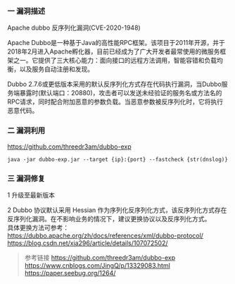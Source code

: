 ### 一 漏洞描述
Apache dubbo 反序列化漏洞(CVE-2020-1948)

Apache Dubbo是一种基于Java的高性能RPC框架。该项目于2011年开源，并于2018年2月进入Apache孵化器，目前已经成为了广大开发者最常使用的微服务框架之一。它提供了三大核心能力：面向接口的远程方法调用，智能容错和负载均衡，以及服务自动注册和发现。

Dubbo 2.7.6或更低版本采用的默认反序列化方式存在代码执行漏洞，当Dubbo服务端暴露时(默认端口：20880)，攻击者可以发送未经验证的服务名或方法名的RPC请求，同时配合附加恶意的参数负载。当恶意参数被反序列化时，它将执行恶意代码。

### 二 漏洞利用
https://github.com/threedr3am/dubbo-exp

```
java -jar dubbo-exp.jar --target {ip}:{port} --fastcheck {str(dnslog)}
```

### 三 漏洞修复
1 升级至最新版本

2 Dubbo 协议默认采用 Hessian 作为序列化反序列化方式，该反序列化方式存在反序列化漏洞。在不影响业务的情况下，建议更换协议以及反序列化方式。  
具体更换方法可参考：
https://dubbo.apache.org/zh/docs/references/xml/dubbo-protocol/  
https://blog.csdn.net/xia296/article/details/107072502/

> 参考链接
> https://github.com/threedr3am/dubbo-exp
> https://www.cnblogs.com/JingQ/p/13329083.html
> https://paper.seebug.org/1264/
